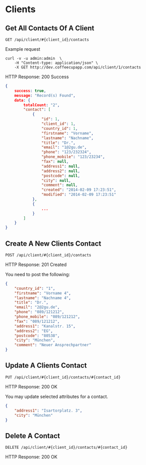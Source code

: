 # Clients

## Get All Contacts Of A Client

`GET /api/client/#{client_id}/contacts`

Example request

```shell
curl -v -u admin:admin  \
	-H "Content-type: application/json" \
	-X GET http://dev.coffeecupapp.com/api/client/1/contacts
```

HTTP Response: 200 Success

```json
{
    success: true,
    message: "Record(s) Found",
    data: {
        totalCount: "2",
        "contact": [
            {
                "id": 1,
                "client_id": 1,
                "country_id": 1,
                "firstname": "Vorname",
                "lastname": "Nachname",
                "title": "Dr.",
                "email": "1@2gu.de",
                "phone": "123/232324",
                "phone_mobile": "123/23234",
                "fax": null,
                "address1": null,
                "address2": null,
                "postcode": null,
                "city": null,
                "comment": null,
                "created": "2014-02-09 17:23:51",
                "modified": "2014-02-09 17:23:51"
            },
            {
                ...
            }
        ]
    }
}
```

## Create A New Clients Contact

`POST /api/client/#{client_id}/contacts`

HTTP Response: 201 Created

You need to post the following:

```json
{
    "country_id": "1",
    "firstname": "Vorname 4",
    "lastname": "Nachname 4",
    "title": "Dr.",
    "email": "2@2gu.de",
    "phone": "089/121212",
    "phone_mobile": "089/121212",
    "fax": "089/121212",
    "address1": "Kanalstr. 15",
    "address2": "EG",
    "postcode": "80538",
    "city": "München",
    "comment": "Neuer Ansprechpartner"
}
```

## Update A Clients Contact

`PUT /api/client/#{client_id}/contacts/#{contact_id}`

HTTP Response: 200 OK

You may update selected attributes for a contact.

```json
{
    "address1": "Isartorplatz. 3",
    "city": "München"
}
```

## Delete A Contact

`DELETE /api/client/#{client_id}/contacts/#{contact_id}`

HTTP Response: 200 OK
